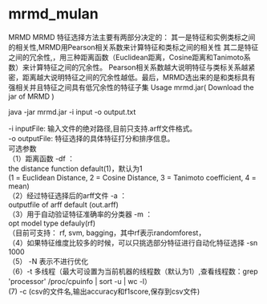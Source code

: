 # mrmd_mulan
MRMD
     MRMD 特征选择方法主要有两部分决定的：
其一是特征和实例类标之间的相关性,MRMD用Pearson相关系数来计算特征和类标之间的相关性
其二是特征之间的冗余性,，用三种距离函数（Euclidean距离，Cosine距离和Tanimoto系数）来计算特征之间的冗余性。
Pearson相关系数越大说明特征与类标关系越紧密，距离越大说明特征之间的冗余性越低。最后，MRMD选出来的是和类标具有强相关并且特征之间具有低冗余性的特征子集 
Usage
mrmd.jar( Download the jar of MRMD )


java -jar mrmd.jar -i input -o output.txt


-i inputFile: 输入文件的绝对路径,目前只支持.arff文件格式。  
-o outputFile: 特征选择的具体特征打分和排序信息。  
可选参数  
（1）距离函数 -df ：  
the distance function default(1)，默认为1   
(1 = Euclidean Distance, 2 = Cosine Distance, 3 = Tanimoto coefficient, 4 = mean)  
（2）经过特征选择后的arff文件 -a ：  
outputfile of arff default (out.arff)  
（3）用于自动验证特征准确率的分类器 -m ：  
opt model type defauly(rf)   
（目前可支持： rf, svm, bagging，其中rf表示randomforest，  
（4）如果特征维度比较多的时候，可以只挑选部分特征进行自动化特征选择 -sn 1000  
（5） -N 表示不进行优化  
（6）-t 多线程（最大可设置为当前机器的线程数（默认为1）,查看线程数：grep 'processor' /proc/cpuinfo | sort -u | wc -l）  
 (7) -c (csv的文件名,输出accuracy和f1score,保存到csv文件)   
